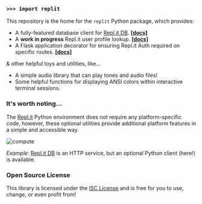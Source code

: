 ### `>>> import replit`

This repository is the home for the `replit` Python package, which provides:

- A fully-featured database client for [Repl.it DB](https://docs.repl.it/misc/database). **[[docs]](https://example.com)**
- A **work in progress** Repl.it user profile lookup. **[[docs]](https://example.com)**
- A Flask application decorator for ensuring Repl.it Auth required on specific routes. **[[docs]](https://example.com)**

& other helpful toys and utilities, like...

- A simple audio library that can play tones and audio files!
- Some helpful functions for displaying ANSI colors within interactive terminal sessions.

### It's worth noting…


The [Repl.it](https://repl.it/) Python environment does not require any platform-specific code, however, these optional utilities provide additional platform features in a simple and accessible way.

![compute](https://github.com/kennethreitz42/replit-py/blob/kr-cleanup/ext/readme.gif?raw=true)

*Example*: [Repl.it DB](https://docs.repl.it/misc/database) is an HTTP service, but an optional Python client (here!) is available.


### Open Source License

This library is licensed under the [ISC License](https://en.wikipedia.org/wiki/ISC_license) and is free for you to use, change, or even profit from!

